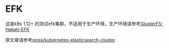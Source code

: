 # EFK
这是k8s 1.12+ 的测试efk集群，不适用于生产环境，生产环境请参考[GlusterFS-Heketi-EFK](https://github.com/huisebug/GlusterFS-Heketi-EFK)

原文章请参考[pires/kubernetes-elasticsearch-cluster](https://github.com/pires/kubernetes-elasticsearch-cluster)

